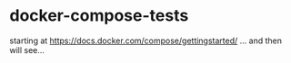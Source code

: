 # docker-compose-tests
starting at https://docs.docker.com/compose/gettingstarted/ ... and then will see...
